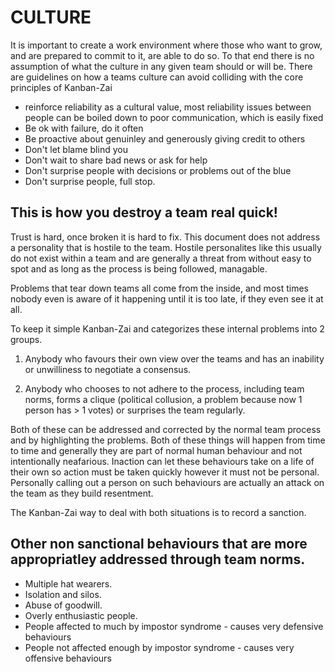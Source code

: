 # CULTURE

It is important to create a work environment where those who want to grow, and are prepared to commit to it, are able 
to do so.  To that end there is no assumption of what the culture in any given team should or will be.  There are 
guidelines on how a teams culture can avoid colliding with the core principles of Kanban-Zai

* reinforce reliability as a cultural value, most reliability issues between people can be boiled down to poor 
  communication, which is easily fixed
* Be ok with failure, do it often
* Be proactive about genuinley and generously giving credit to others
* Don't let blame blind you
* Don't wait to share bad news or ask for help
* Don't surprise people with decisions or problems out of the blue
* Don't surprise people, full stop.

## This is how you destroy a team real quick!

Trust is hard, once broken it is hard to fix.  This document does not address a personality that is hostile to 
the team.  Hostile personalites like this usually do not exist within a team and are generally a threat from without
 easy to spot and as long as the process is being followed, managable.

Problems that tear down teams all come from the inside, and most times nobody even is aware of it happening until
it is too late, if they even see it at all.

To keep it simple Kanban-Zai and categorizes these internal problems into 2 groups.

1. Anybody who favours their own view over the teams and has an inability or unwilliness to negotiate a consensus.
    
2. Anybody who chooses to not adhere to the process, including team norms, forms a clique 
(political collusion, a problem because now 1 person has > 1 votes) or surprises the team regularly.
    
Both of these can be addressed and corrected by the normal team process and by highlighting the problems.  Both of these
things will happen from time to time and generally they are part of normal human behaviour and not intentionally 
neafarious.  Inaction can let these behaviours take on a life of their own so action must be taken quickly however it
must not be personal.  Personally calling out a person on such behaviours are actually an attack on the team as they 
build resentment.

The Kanban-Zai way to deal with both situations is to record a sanction.


## Other non sanctional behaviours that are more appropriatley addressed through team norms.
* Multiple hat wearers.
* Isolation and silos.
* Abuse of goodwill.
* Overly enthusiastic people.
* People affected to much by impostor syndrome - causes very defensive behaviours
* People not affected enough by impostor syndrome - causes very offensive behaviours

